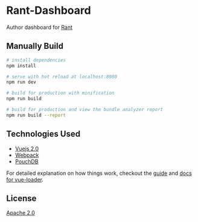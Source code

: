 # Rant-Dashboard

Author dashboard for [Rant](https://github.com/RamblingWare/Rant)

## Manually Build

``` bash
# install dependencies
npm install

# serve with hot reload at localhost:8080
npm run dev

# build for production with minification
npm run build

# build for production and view the bundle analyzer report
npm run build --report
```

## Technologies Used

 * [Vuejs 2.0](https://vuejs.org/)
 * [Webpack](https://webpack.js.org/)
 * [PouchDB](https://pouchdb.com/)

For detailed explanation on how things work, checkout the [guide](http://vuejs-templates.github.io/webpack/) and [docs for vue-loader](http://vuejs.github.io/vue-loader).

## License

[Apache 2.0](https://github.com/RamblingWare/Rant-Dashboard/blob/master/LICENSE)